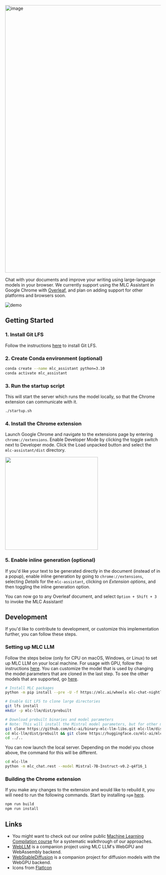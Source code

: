 <img width="865" alt="image" src="https://github.com/mlc-ai/mlc-assistant/assets/11940172/2d38b8e1-21e8-44b1-b772-83e72a22d638">


Chat with your documents and improve your writing using large-language models in your browser. We currently support using the MLC Assistant in Google Chrome with [Overleaf](https://www.overleaf.com/), and plan on adding support for other platforms and browsers soon.

![demo](https://github.com/mlc-ai/mlc-assistant/assets/11940172/51f0668d-860e-4014-b104-4d2e0e7b334e)

## Getting Started

### 1. Install Git LFS

Follow the instructions [here](https://git-lfs.com) to install Git LFS.

### 2. Create Conda environment (optional)
```bash
conda create --name mlc_assistant python=3.10
conda activate mlc_assistant
```

### 3. Run the startup script
This will start the server which runs the model locally, so that the Chrome extension can communicate with it.
```bash
./startup.sh
```

### 4. Install the Chrome extension <a id='step6'></a>
Launch Google Chrome and navigate to the extensions page by entering `chrome://extensions`. Enable Developer Mode by clicking the toggle switch next to Developer mode. Click the Load unpacked button and select the `mlc-assistant/dist` directory.

<img src="https://github.com/mlc-ai/mlc-assistant/assets/11940172/cdb18fb3-24c5-41bf-9a40-484692c2150a" width="300">

### 5. Enable inline generation (optional)
If you'd like your text to be generated directly in the document (instead of in a popup), enable inline generation by going to `chrome://extensions`, selecting *Details* for the `mlc-assistant`, clicking on *Extension options*, and then toggling the inline generation option.


You can now go to any Overleaf document, and select `Option + Shift + 3` to invoke the MLC Assistant!

## Development

If you'd like to contribute to development, or customize this implementation further, you can follow these steps.

### Setting up MLC LLM

Follow the steps below (only for CPU on macOS, Windows, or Linux) to set up MLC LLM on your local machine. For usage with GPU, follow the instructions [here](https://llm.mlc.ai/docs/install/mlc_llm.html). You can customize the model that is used by changing the model parameters that are cloned in the last step. To see the other models that are supported, go [here](https://huggingface.co/mlc-ai/).

```bash
# Install MLC packages
python -m pip install --pre -U -f https://mlc.ai/wheels mlc-chat-nightly mlc-ai-nightly

# Enable Git LFS to clone large directories
git lfs install
mkdir -p mlc-llm/dist/prebuilt

# Download prebuilt binaries and model parameters
# Note: This will install the Mistral model parameters, but for other models simply clone the parameters of the model you would like to run
git clone https://github.com/mlc-ai/binary-mlc-llm-libs.git mlc-llm/dist/prebuilt/lib
cd mlc-llm/dist/prebuilt && git clone https://huggingface.co/mlc-ai/mlc-chat-Mistral-7B-Instruct-v0.2-q4f16_1
cd ../..
```

You can now launch the local server. Depending on the model you chose above, the command for this will be different.

```bash
cd mlc-llm
python -m mlc_chat.rest --model Mistral-7B-Instruct-v0.2-q4f16_1
```

### Building the Chrome extension
If you make any changes to the extension and would like to rebuild it, you will need to run the following commands. Start by installing `npm` [here](https://docs.npmjs.com/downloading-and-installing-node-js-and-npm).

```bash
npm run build
npm run install
```

## Links
- You might want to check out our online public [Machine Learning Compilation course](https://mlc.ai) for a systematic
walkthrough of our approaches.
- [WebLLM](https://webllm.mlc.ai/) is a companion project using MLC LLM's WebGPU and WebAssembly backend.
- [WebStableDiffusion](https://websd.mlc.ai/) is a companion project for diffusion models with the WebGPU backend.
- Icons from [FlatIcon](https://www.flaticon.com/)
